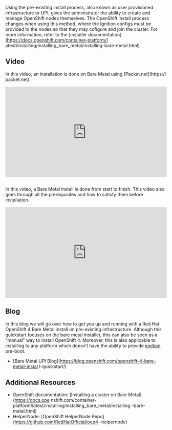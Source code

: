 Using the pre-existing install process, also known as user provisioned
infrastructure or UPI, gives the administrator the ability to create and
manage OpenShift nodes themselves. The OpenShift install process changes when
using this method, where the Ignition configs must be provided to the nodes
so that they may cofigure and join the cluster. For more information, refer
to the [installer documentation](https://docs.openshift.com/container-platform/l
atest/installing/installing_bare_metal/installing-bare-metal.html)

## Video

In this video, an installation is done on Bare Metal using [Packet.net](https://
packet.net).

<div style="
    position: relative; 
    padding-bottom: 56.25%; 
    margin-bottom: 2em;
    height: 0; 
    overflow: hidden; 
    max-width: 100%; 
    height: auto;">
    <iframe 
        src="https://www.youtube.com/embed/3klCv49nayY" 
        frameborder="0" 
        allowfullscreen 
        style="
            position: absolute; 
            top: 0; 
            left: 0; 
            width: 100%; 
            height: 100%;
        ">
    </iframe>
</div>

In this video, a Bare Metal install is done from start to finish. This video
also goes through all the prerequisites and how to satisfy them before
installation.

<div style="
    position: relative; 
    padding-bottom: 56.25%; 
    margin-bottom: 2em;
    height: 0; 
    overflow: hidden; 
    max-width: 100%; 
    height: auto;">
    <iframe 
        src="https://www.youtube.com/embed/wZYx4_xBSUQ" 
        frameborder="0" 
        allowfullscreen 
        style="
            position: absolute; 
            top: 0; 
            left: 0; 
            width: 100%; 
            height: 100%;
        ">
    </iframe>
</div>

## Blog

In this blog we will go over how to get you up and running with a Red Hat
OpenShift 4 Bare Metal install on pre-existing infrastructure. Although this
quickstart focuses on the bare metal installer, this can also be seen as a
"manual" way to install OpenShift 4. Moreover, this is also applicable to
installing to any platform which doesn’t have the ability to provide
[ignition](https://coreos.com/ignition/docs/latest/) pre-boot.

* [Bare Metal UPI Blog](https://blog.openshift.com/openshift-4-bare-metal-instal
l-quickstart/)

## Additional Resources

* OpenShift documentation: [Installing a cluster on Bare Metal](https://docs.ope
nshift.com/container-platform/latest/installing/installing_bare_metal/installing
-bare-metal.html)
* HelperNode: [OpenShift HelperNode Repo](https://github.com/RedHatOfficial/ocp4
-helpernode)
